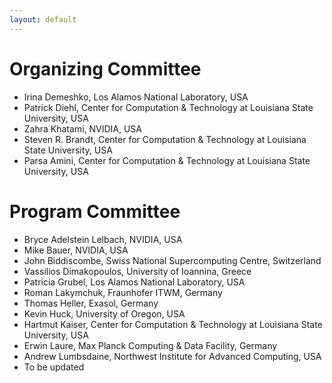 ```yaml
---
layout: default
---
```


# Organizing Committee

* Irina Demeshko, Los Alamos National Laboratory, USA
* Patrick Diehl, Center for Computation & Technology at Louisiana State University, USA
* Zahra Khatami, NVIDIA, USA
* Steven R. Brandt, Center for Computation & Technology at Louisiana State University, USA
* Parsa Amini, Center for Computation & Technology at Louisiana State University, USA

# Program Committee 

* Bryce Adelstein Lelbach, NVIDIA, USA
* Mike Bauer, NVIDIA, USA
* John Biddiscombe, Swiss National Supercomputing Centre, Switzerland
* Vassilios Dimakopoulos, University of Ioannina, Greece
* Patricia Grubel, Los Alamos National Laboratory, USA 
* Roman Lakymchuk, Fraunhofer ITWM, Germany
* Thomas Heller, Exasol, Germany
* Kevin Huck, University of Oregon, USA
* Hartmut Kaiser, Center for Computation & Technology at Louisiana State University, USA
* Erwin Laure, Max Planck Computing & Data Facility, Germany
* Andrew Lumbsdaine, Northwest Institute for Advanced Computing, USA
* To be updated
